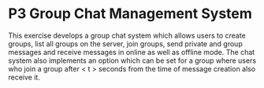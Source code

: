 # P3 Group Chat Management System

This exercise develops a group chat system which allows users to create groups, list all groups on the server, join groups, send private and group messages and receive messages in online as well as offline mode. The chat system also implements an option which can be set for a group where users who join a group after < t > seconds from the time of message creation also receive it.